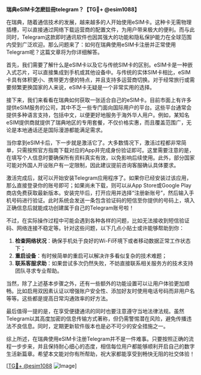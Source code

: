 **瑞典eSIM卡怎麽註冊telegram？【TG💪+ @esim1088】**

在瑞典，随着通信技术的发展，越来越多的人开始使用eSIM卡。这种卡无需物理插槽，可以直接通过网络下载运营商的配置文件，为用户带来极大的便利。而与此同时，Telegram这款即时通讯软件也因其强大的功能和隐私保护能力在全球范围内受到广泛欢迎。那么问题来了：如何在瑞典使用eSIM卡注册并正常使用Telegram呢？这篇文章将为你详细解答。

首先，我们需要了解什么是eSIM卡以及它与传统SIM卡的区别。eSIM卡是一种嵌入式芯片，可以直接集成到手机或其他设备中。与传统的实体SIM卡相比，eSIM卡具有体积更小、携带更方便的特点，并且支持多运营商切换。对于经常旅行或需要频繁更换国家的人来说，eSIM卡无疑是一个非常实用的选择。

接下来，我们来看看在瑞典如何获取一张适合自己的eSIM卡。目前市面上有许多提供eSIM服务的公司，其中不乏一些专门面向国际用户的平台。这些平台通常会提供多种语言支持，包括中文，以便更好地服务于海外华人用户。例如，某知名eSIM提供商就提供了瑞典地区的专用套餐，不仅价格实惠，而且覆盖范围广，无论是本地通话还是国际漫游都能满足需求。

当你拿到eSIM卡后，下一步就是激活它了。大多数情况下，激活过程都非常简单，只需按照官方指南下载对应的App并完成身份验证即可。这里需要注意的是，在填写个人信息时要确保所有资料真实有效，以免影响后续使用。此外，部分国家可能对外国人开设账户有一定限制，因此建议提前咨询客服确认具体要求。

激活完成后，就可以开始安装Telegram应用程序了。如果你已经安装过该应用，那么直接登录你的账号即可；如果尚未下载，则可以从App Store或Google Play商店免费获取最新版本。安装完毕后，打开应用并选择“注册新账号”，然后输入手机号码进行验证。此时系统会发送一条包含验证码的短信至你提供的号码上，填入正确信息后就能成功创建属于自己的Telegram账号啦！

不过，在实际操作过程中可能会遇到各种各样的问题，比如无法接收到短信验证码、网络连接不稳定等。针对这些问题，以下几点小贴士或许能够帮助到你：

1. **检查网络状况**：确保手机处于良好的Wi-Fi环境下或者移动数据正常工作状态下；
2. **重启设备**：有时候简单的重启可以解决许多看似复杂的技术难题；
3. **联系客服求助**：如果尝试多次仍然失败，不妨直接联系相关服务方的技术支持团队寻求专业帮助。

当然，除了上述基本步骤之外，还有一些额外的功能设置可以让用户体验更加顺畅。比如启用双因素认证以增强账户安全性、添加好友时使用电话号码而非用户名等等。这些都是提高日常沟通效率的好方法。

最后值得一提的是，在享受便捷通讯的同时也要注意遵守当地法律法规。虽然Telegram以其高度加密的信息传输方式著称，但仍需警惕潜在风险，避免传播违法不良信息。同时，定期更新软件版本也是必不可少的安全措施之一。

综上所述，在瑞典使用eSIM卡注册Telegram并不是一件难事。只要按照正确的流程一步步来，并且保持耐心细心的态度，相信每位用户都能够顺利开启自己的数字生活新篇章。希望本文能对你有所帮助，祝大家都能享受到畅快无阻的社交体验！

[[TG💪+ @esim1088](https://t.me/s/esim1088) ![Image](https://i.postimg.cc/4NQfJmqS/Snipaste-2025-05-13-00-14-12.png)]